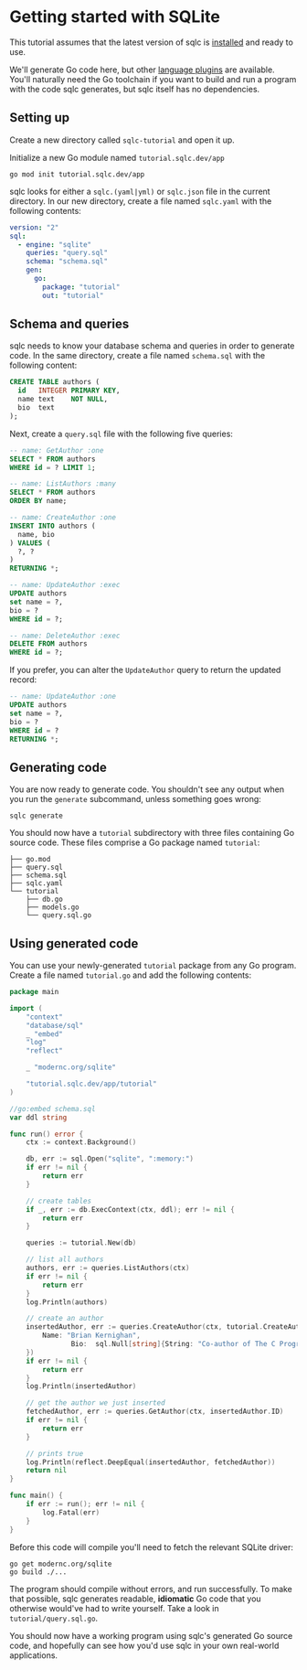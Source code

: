 # Getting started with SQLite

This tutorial assumes that the latest version of sqlc is
[installed](../overview/install.md) and ready to use.

We'll generate Go code here, but other
[language plugins](../reference/language-support.rst) are available. You'll
naturally need the Go toolchain if you want to build and run a program with the
code sqlc generates, but sqlc itself has no dependencies.

## Setting up

Create a new directory called `sqlc-tutorial` and open it up.

Initialize a new Go module named `tutorial.sqlc.dev/app`

```shell
go mod init tutorial.sqlc.dev/app
```

sqlc looks for either a `sqlc.(yaml|yml)` or `sqlc.json` file in the current
directory. In our new directory, create a file named `sqlc.yaml` with the
following contents:

```yaml
version: "2"
sql:
  - engine: "sqlite"
    queries: "query.sql"
    schema: "schema.sql"
    gen:
      go:
        package: "tutorial"
        out: "tutorial"
```

## Schema and queries

sqlc needs to know your database schema and queries in order to generate code.
In the same directory, create a file named `schema.sql` with the following
content:

```sql
CREATE TABLE authors (
  id   INTEGER PRIMARY KEY,
  name text    NOT NULL,
  bio  text
);
```

Next, create a `query.sql` file with the following five queries:

```sql
-- name: GetAuthor :one
SELECT * FROM authors
WHERE id = ? LIMIT 1;

-- name: ListAuthors :many
SELECT * FROM authors
ORDER BY name;

-- name: CreateAuthor :one
INSERT INTO authors (
  name, bio
) VALUES (
  ?, ?
)
RETURNING *;

-- name: UpdateAuthor :exec
UPDATE authors
set name = ?,
bio = ?
WHERE id = ?;

-- name: DeleteAuthor :exec
DELETE FROM authors
WHERE id = ?;
```

If you prefer, you can alter the `UpdateAuthor` query to return the updated
record:

```sql
-- name: UpdateAuthor :one
UPDATE authors
set name = ?,
bio = ?
WHERE id = ?
RETURNING *;
```

## Generating code

You are now ready to generate code. You shouldn't see any output when you run
the `generate` subcommand, unless something goes wrong:

```shell
sqlc generate
```

You should now have a `tutorial` subdirectory with three files containing Go
source code. These files comprise a Go package named `tutorial`:

```
├── go.mod
├── query.sql
├── schema.sql
├── sqlc.yaml
└── tutorial
    ├── db.go
    ├── models.go
    └── query.sql.go
```

## Using generated code

You can use your newly-generated `tutorial` package from any Go program.
Create a file named `tutorial.go` and add the following contents:

```go
package main

import (
	"context"
	"database/sql"
	_ "embed"
	"log"
	"reflect"

	_ "modernc.org/sqlite"

	"tutorial.sqlc.dev/app/tutorial"
)

//go:embed schema.sql
var ddl string

func run() error {
	ctx := context.Background()

	db, err := sql.Open("sqlite", ":memory:")
	if err != nil {
		return err
	}

	// create tables
	if _, err := db.ExecContext(ctx, ddl); err != nil {
		return err
	}

	queries := tutorial.New(db)

	// list all authors
	authors, err := queries.ListAuthors(ctx)
	if err != nil {
		return err
	}
	log.Println(authors)

	// create an author
	insertedAuthor, err := queries.CreateAuthor(ctx, tutorial.CreateAuthorParams{
		Name: "Brian Kernighan",
               Bio:  sql.Null[string]{String: "Co-author of The C Programming Language and The Go Programming Language", Valid: true},
	})
	if err != nil {
		return err
	}
	log.Println(insertedAuthor)

	// get the author we just inserted
	fetchedAuthor, err := queries.GetAuthor(ctx, insertedAuthor.ID)
	if err != nil {
		return err
	}

	// prints true
	log.Println(reflect.DeepEqual(insertedAuthor, fetchedAuthor))
	return nil
}

func main() {
	if err := run(); err != nil {
		log.Fatal(err)
	}
}
```

Before this code will compile you'll need to fetch the relevant SQLite driver:

```shell
go get modernc.org/sqlite
go build ./...
```

The program should compile without errors, and run successfully. To make that
possible, sqlc generates readable, **idiomatic** Go code that you
otherwise would've had to write yourself. Take a look in `tutorial/query.sql.go`.

You should now have a working program using sqlc's generated Go source code,
and hopefully can see how you'd use sqlc in your own real-world applications.
